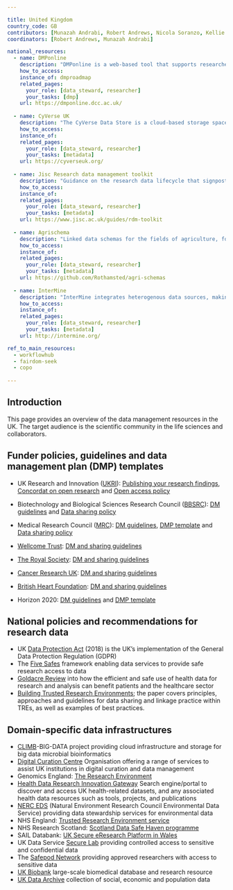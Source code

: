 ```yaml
---

title: United Kingdom
country_code: GB
contributors: [Munazah Andrabi, Robert Andrews, Nicola Soranzo, Kellie Snow, Sara Morsy, Branka Franicevic, Emma Karoune, Saskia Lawson-Tovey, Graham Parton]
coordinators: [Robert Andrews, Munazah Andrabi]

national_resources:
  - name: DMPonline
    description: "DMPonline is a web-based tool that supports researchers to develop data management and sharing plans. It contains the latest funder templates and best practice guidelines to support users to create good quality DMPs."
    how_to_access:
    instance_of: dmproadmap
    related_pages:
      your_role: [data_steward, researcher]
      your_tasks: [dmp]
    url: https://dmponline.dcc.ac.uk/
    
  - name: CyVerse UK
    description: "The CyVerse Data Store is a cloud-based storage space, accessible via the CyVerse Discovery Environment (DE), a virtual bioinformatics lab workbench, and developer APIs such as the AGAVE API. In the DE, users can share datasets and tools to analyse data with as many or as few people as they wish."
    how_to_access:
    instance_of:
    related_pages:
      your_role: [data_steward, researcher]
      your_tasks: [metadata]
    url: https://cyverseuk.org/
    
  - name: Jisc Research data management toolkit
    description: "Guidance on the research data lifecycle that signposts resources from a wide range of organisations and websites."
    how_to_access:
    instance_of:
    related_pages:
      your_role: [data_steward, researcher]
      your_tasks: [metadata]
    url: https://www.jisc.ac.uk/guides/rdm-toolkit 
    
  - name: Agrischema
    description: "Linked data schemas for the fields of agriculture, food, agri-business, plant biology."
    how_to_access:
    instance_of:
    related_pages:
      your_role: [data_steward, researcher]
      your_tasks: [metadata]
    url: https://github.com/Rothamsted/agri-schemas
    
  - name: InterMine
    description: "InterMine integrates heterogenous data sources, making it easy to query and analyse data."
    how_to_access:
    instance_of:
    related_pages:
      your_role: [data_steward, researcher]
      your_tasks: [metadata]
    url: http://intermine.org/

ref_to_main_resources:
  - workflowhub
  - fairdom-seek
  - copo
  
---
```


## Introduction 

This page provides an overview of the data management resources in the UK. The target audience is the scientific community in the life sciences and collaborators.

## Funder policies, guidelines and data management plan (DMP) templates
   * UK Research and Innovation ([UKRI](https://www.ukri.org/)): [Publishing your research findings](https://www.ukri.org/manage-your-award/publishing-your-research-findings/making-your-research-data-open/), [Concordat on open research](https://www.ukri.org/wp-content/uploads/2020/10/UKRI-020920-ConcordatonOpenResearchData.pdf) and [Open access policy](https://www.ukri.org/publications/ukri-open-access-policy/)
   
   * Biotechnology and Biological Sciences Research Council ([BBSRC](https://www.ukri.org/councils/bbsrc/)): [DM guidelines](https://www.ukri.org/councils/bbsrc/guidance-for-applicants/what-to-include-in-your-application/data-management-plan/) and [Data sharing policy](https://www.ukri.org/publications/bbsrc-data-sharing-policy/)
   * Medical Research Council ([MRC](https://www.ukri.org/councils/mrc/)): [DM guidelines](https://www.ukri.org/publications/what-is-a-data-management-plan/), [DMP template](https://www.ukri.org/publications/data-management-plan-template/) and [Data sharing policy](https://www.ukri.org/publications/mrc-data-sharing-policy/)
   * [Wellcome Trust](https://wellcome.org/): [DM and sharing guidelines](https://wellcome.org/grant-funding/guidance/data-software-materials-management-and-sharing-policy)
   * [The Royal Society](https://royalsociety.org/): [DM and sharing guidelines](https://royalsociety.org/journals/ethics-policies/data-sharing-mining/)
   * [Cancer Research UK](https://www.cancerresearchuk.org/): [DM and sharing guidelines](https://www.cancerresearchuk.org/funding-for-researchers/applying-for-funding/policies-that-affect-your-grant/submission-of-a-data-sharing-and-preservation-strategy/data-sharing-guidelines)
   * [British Heart Foundation](https://www.bhf.org.uk/): [DM and sharing guidelines](https://www.bhf.org.uk/for-professionals/information-for-researchers)
   * Horizon 2020: [DM guidelines](https://ec.europa.eu/research/participants/docs/h2020-funding-guide/cross-cutting-issues/open-access-data-management/data-management_en.htm) and [DMP template](http://ec.europa.eu/research/participants/data/ref/h2020/gm/reporting/h2020-erc-tpl-oa-data-mgt-plan_en.docx)

## National policies and recommendations for research data
  * UK [Data Protection Act](https://www.gov.uk/data-protection) (2018) is the UK’s implementation of the General Data Protection Regulation (GDPR)
  * The [Five Safes](https://blog.ons.gov.uk/2017/01/27/the-five-safes-data-privacy-at-ons/) framework enabling data services to provide safe research access to data
  * [Goldacre Review](https://www.gov.uk/government/publications/better-broader-safer-using-health-data-for-research-and-analysis) into how the efficient and safe use of health data for research and analysis can benefit patients and the healthcare sector
  * [Building Trusted Research Environments](https://doi.org/10.5281/zenodo.5767586); the paper covers principles, approaches and guidelines for data sharing and linkage practice within TREs, as well as examples of best practices. 

## Domain-specific data infrastructures
  * [CLIMB](https://www.climb.ac.uk/)-BIG-DATA project providing cloud infrastructure and storage for big data microbial bioinformatics
  * [Digital Curation Centre](https://www.dcc.ac.uk/) Organisation offering a range of services to assist UK institutions in digital curation and data management
  * Genomics England: [The Research Environment](https://www.genomicsengland.co.uk/about-genomics-england/research-environment/)
  * [Health Data Research Innovation Gateway](https://www.healthdatagateway.org/) Search engine/portal to discover and access UK health-related datasets, and any associated health data resources such as tools, projects, and publications
  * [NERC EDS](https://eds.ukri.org) (Natural Environment Research Council Environmental Data Service) providing data stewardship services for environmental data
  * NHS England: [Trusted Research Environment service](https://digital.nhs.uk/coronavirus/coronavirus-data-services-updates/trusted-research-environment-service-for-england)
  * NHS Research Scotland: [Scotland Data Safe Haven programme](https://www.nhsresearchscotland.org.uk/research-in-scotland/data/safe-havens)
  * SAIL Databank: [UK Secure eResearch Platform in Wales](https://saildatabank.com/)
  * UK Data Service [Secure Lab](https://ukdataservice.ac.uk/help/secure-lab/am-i-eligible-to-apply-to-access-securelab/) providing controlled access to sensitive and confidential data
  * The [Safepod Network](https://safepodnetwork.ac.uk/) providing approved researchers with access to sensitive data
  * [UK Biobank](https://www.ukbiobank.ac.uk/) large-scale biomedical database and research resource
  * [UK Data Archive](https://www.data-archive.ac.uk/) collection of social, economic and population data
